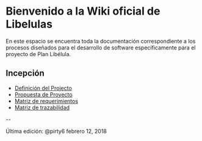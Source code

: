 # Bienvenido a la Wiki oficial de Libelulas
En este espacio se encuentra toda la documentación correspondiente a los procesos diseñados para el desarrollo de software específicamente para el proyecto de Plan Libélula.

## Incepción
* [Definición del Projecto](https://github.com/CaveLabs-1/Libelulas/blob/master/documentacion/Project-Definition.pdf)
* [Propuesta de Proyecto](https://github.com/CaveLabs-1/Libelulas/blob/master/documentacion/Project-Proposal.pdf)
* [Matriz de requerimientos]()
* [Matriz de trazabilidad]()


--

Última edición: @pirty6 febrero 12, 2018
